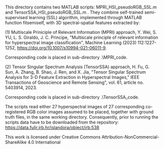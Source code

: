 This directory contains two MATLAB scripts: MPRI\_HSI\_pseudoRGB\_SSL.m and TensorSSA\_HSI\_pseudoRGB\_SSL.m . They combine self-trained semi-supervised learning (SSL) algorithm, implemented through MATLAB function fitsemiself, with 3D spectral-spatial features extracted by:

(1) Multiscale Priniciple of Relevant Information (MPRI) approach, Y. Wei, S. YU, L. S. Giraldo, J. C. Principe, "Multiscale principle of relevant information for hyperspectral image classification", Machine Learning (2023) 112:1227-1252, https://doi.org/10.1007/s10994-021-06011-9. 

Corresponding code is placed in sub-directory .\MPRI\_code.

(2) Tensor Singular Spectrum  Analysis (TensorSSA) approach,  H. Fu, G. Sun, A. Zhang, B. Shao, J. Ren, and X. Jia, "Tensor Singular Spectrum Analysis for 3-D Feature Extraction in Hyperspectral Images," IEEE Transactions of Geoscience and Remote Sensing", vol. 61, article no. 5403914, 2023. 

Corresponding code is placed in sub-directory .\TensorSSA\_code.


The scripts read either 27 hyperspectral images of 27 corresponding co-registered RGB color images assumed to be placed, together with ground truth files, in the same working directory. Consequently, prior to running the scripts data have to be downloaded from the repository: https://data.fulir.irb.hr/islandora/object/irb:538

This work is licensed under Creative Commons Attribution-NonCommercial-ShareAlike 4.0 International 


